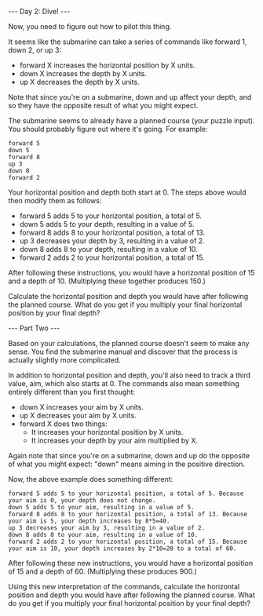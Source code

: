 --- Day 2: Dive! ---

Now, you need to figure out how to pilot this thing.

It seems like the submarine can take a series of commands like forward 1, down 2, or up 3:

- forward X increases the horizontal position by X units.
- down X increases the depth by X units.
- up X decreases the depth by X units.

Note that since you're on a submarine, down and up affect your depth, and so they have the opposite result of what you might expect.

The submarine seems to already have a planned course (your puzzle input). You should probably figure out where it's going. For example:

```
forward 5
down 5
forward 8
up 3
down 8
forward 2
```

Your horizontal position and depth both start at 0. The steps above would then modify them as follows:

- forward 5 adds 5 to your horizontal position, a total of 5.
- down 5 adds 5 to your depth, resulting in a value of 5.
- forward 8 adds 8 to your horizontal position, a total of 13.
- up 3 decreases your depth by 3, resulting in a value of 2.
- down 8 adds 8 to your depth, resulting in a value of 10.
- forward 2 adds 2 to your horizontal position, a total of 15.

After following these instructions, you would have a horizontal position of 15 and a depth of 10. (Multiplying these together produces 150.)

Calculate the horizontal position and depth you would have after following the planned course. What do you get if you multiply your final horizontal position by your final depth?


--- Part Two ---

Based on your calculations, the planned course doesn't seem to make any sense. You find the submarine manual and discover that the process is actually slightly more complicated.

In addition to horizontal position and depth, you'll also need to track a third value, aim, which also starts at 0. The commands also mean something entirely different than you first thought:

- down X increases your aim by X units.
- up X decreases your aim by X units.
- forward X does two things:
    - It increases your horizontal position by X units.
    - It increases your depth by your aim multiplied by X.

Again note that since you're on a submarine, down and up do the opposite of what you might expect: "down" means aiming in the positive direction.

Now, the above example does something different:

    forward 5 adds 5 to your horizontal position, a total of 5. Because your aim is 0, your depth does not change.
    down 5 adds 5 to your aim, resulting in a value of 5.
    forward 8 adds 8 to your horizontal position, a total of 13. Because your aim is 5, your depth increases by 8*5=40.
    up 3 decreases your aim by 3, resulting in a value of 2.
    down 8 adds 8 to your aim, resulting in a value of 10.
    forward 2 adds 2 to your horizontal position, a total of 15. Because your aim is 10, your depth increases by 2*10=20 to a total of 60.

After following these new instructions, you would have a horizontal position of 15 and a depth of 60. (Multiplying these produces 900.)

Using this new interpretation of the commands, calculate the horizontal position and depth you would have after following the planned course. What do you get if you multiply your final horizontal position by your final depth?

